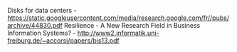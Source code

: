 Disks for data centers - https://static.googleusercontent.com/media/research.google.com/fr//pubs/archive/44830.pdf
Resilience - A New Research Field in Business Information Systems? - http://www2.informatik.uni-freiburg.de/~accorsi/papers/bis13.pdf
